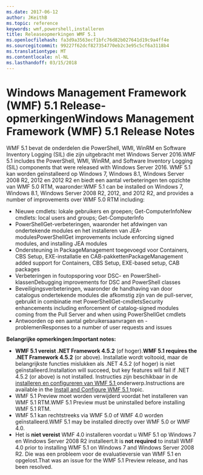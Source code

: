 ```yaml
---
ms.date: 2017-06-12
author: JKeithB
ms.topic: reference
keywords: wmf,powershell,installeren
title: Releaseopmerkingen WMF 5.1
ms.openlocfilehash: fa3d9a3563ecf1bfc76d82b027641d19c9a4ff4e
ms.sourcegitcommit: 99227f62dcf827354770eb2c3e95c5cf6a3118b4
ms.translationtype: MT
ms.contentlocale: nl-NL
ms.lasthandoff: 03/15/2018
---
```

# <a name="windows-management-framework-wmf-51-release-notes"></a><span data-ttu-id="3993f-103">Windows Management Framework (WMF) 5.1 Release-opmerkingen</span><span class="sxs-lookup"><span data-stu-id="3993f-103">Windows Management Framework (WMF) 5.1 Release Notes</span></span> #

<span data-ttu-id="3993f-104">WMF 5.1 bevat de onderdelen die PowerShell, WMI, WinRM en Software Inventory Logging (SIL) die zijn uitgebracht met Windows Server 2016.</span><span class="sxs-lookup"><span data-stu-id="3993f-104">WMF 5.1 includes the PowerShell, WMI, WinRM, and Software Inventory Logging (SIL) components that were released with Windows Server 2016.</span></span>
<span data-ttu-id="3993f-105">WMF 5.1 kan worden geïnstalleerd op Windows 7, Windows 8.1, Windows Server 2008 R2, 2012 en 2012 R2 en biedt een aantal verbeteringen ten opzichte van WMF 5.0 RTM, waaronder:</span><span class="sxs-lookup"><span data-stu-id="3993f-105">WMF 5.1 can be installed on Windows 7, Windows 8.1, Windows Server 2008 R2, 2012, and 2012 R2, and provides a number of improvements over WMF 5.0 RTM including:</span></span>

- <span data-ttu-id="3993f-106">Nieuwe cmdlets: lokale gebruikers en groepen; Get-ComputerInfo</span><span class="sxs-lookup"><span data-stu-id="3993f-106">New cmdlets: local users and groups; Get-ComputerInfo</span></span>
- <span data-ttu-id="3993f-107">PowerShellGet-verbeteringen, waaronder het afdwingen van ondertekende modules en het installeren van JEA-modules</span><span class="sxs-lookup"><span data-stu-id="3993f-107">PowerShellGet improvements include enforcing signed modules, and installing JEA modules</span></span>
- <span data-ttu-id="3993f-108">Ondersteuning in PackageManagement toegevoegd voor Containers, CBS Setup, EXE-installatie en CAB-pakketten</span><span class="sxs-lookup"><span data-stu-id="3993f-108">PackageManagement added support for Containers, CBS Setup, EXE-based setup, CAB packages</span></span>
- <span data-ttu-id="3993f-109">Verbeteringen in foutopsporing voor DSC- en PowerShell-klassen</span><span class="sxs-lookup"><span data-stu-id="3993f-109">Debugging improvements for DSC and PowerShell classes</span></span>
- <span data-ttu-id="3993f-110">Beveiligingsverbeteringen, waaronder de handhaving van door catalogus ondertekende modules die afkomstig zijn van de pull-server, gebruikt in combinatie met PowerShellGet-cmdlets</span><span class="sxs-lookup"><span data-stu-id="3993f-110">Security enhancements including enforcement of catalog-signed modules coming from the Pull Server and when using PowerShellGet cmdlets</span></span>
- <span data-ttu-id="3993f-111">Antwoorden op een aantal gebruikersaanvragen en -problemen</span><span class="sxs-lookup"><span data-stu-id="3993f-111">Responses to a number of user requests and issues</span></span>

<span data-ttu-id="3993f-112">**Belangrijke opmerkingen:**</span><span class="sxs-lookup"><span data-stu-id="3993f-112">**Important notes:**</span></span>

- <span data-ttu-id="3993f-113">**WMF 5.1 vereist .NET Framework 4.5.2** (of hoger).</span><span class="sxs-lookup"><span data-stu-id="3993f-113">**WMF 5.1 requires the .NET Framework 4.5.2** (or above).</span></span> <span data-ttu-id="3993f-114">Installatie wordt voltooid, maar de belangrijkste functies mislukken als .NET 4.5.2 (of hoger) is niet geïnstalleerd.</span><span class="sxs-lookup"><span data-stu-id="3993f-114">Installation will succeed, but key features will fail if .NET 4.5.2 (or above) is not installed.</span></span> <span data-ttu-id="3993f-115">Instructies zijn beschikbaar in de [installeren en configureren van WMF 5.1 ](https://msdn.microsoft.com/powershell/wmf/5.1/install-configure) onderwerp.</span><span class="sxs-lookup"><span data-stu-id="3993f-115">Instructions are available in the [Install and Configure WMF 5.1 ](https://msdn.microsoft.com/powershell/wmf/5.1/install-configure) topic.</span></span>
- <span data-ttu-id="3993f-116">WMF 5.1 Preview moet worden verwijderd voordat het installeren van WMF 5.1 RTM.</span><span class="sxs-lookup"><span data-stu-id="3993f-116">WMF 5.1 Preview must be uninstalled before installing WMF 5.1 RTM.</span></span>
- <span data-ttu-id="3993f-117">WMF 5.1 kan rechtstreeks via WMF 5.0 of WMF 4.0 worden geïnstalleerd.</span><span class="sxs-lookup"><span data-stu-id="3993f-117">WMF 5.1 may be installed directly over WMF 5.0 or WMF 4.0.</span></span>
- <span data-ttu-id="3993f-118">Het is __niet vereist__ WMF 4.0 installeren voordat u WMF 5.1 op Windows 7 en Windows Server 2008 R2 installeert.</span><span class="sxs-lookup"><span data-stu-id="3993f-118">It is __not required__ to install WMF 4.0 prior to installing WMF 5.1 on Windows 7 and Windows Server 2008 R2.</span></span> <span data-ttu-id="3993f-119">Die was een probleem voor de evaluatieversie van WMF 5.1 en opgelost.</span><span class="sxs-lookup"><span data-stu-id="3993f-119">That was an issue for the WMF 5.1 Preview release, and has been resolved.</span></span>  


